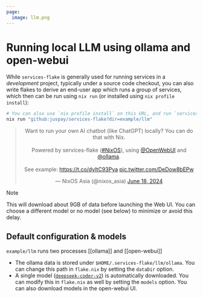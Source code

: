 ```yaml
---
page:
  image: llm.png
---
```


# Running local LLM using ollama and open-webui

While `services-flake` is generally used for running services in a *development* project, typically under a source code checkout, you can also write flakes to derive an end-user app which runs a group of services, which then can be run using `nix run` (or installed using `nix profile install`):

```sh
# You can also use `nix profile install` on this URL, and run `services-flake-llm`
nix run "github:juspay/services-flake?dir=example/llm"
```

<center>
<blockquote class="twitter-tweet" data-media-max-width="560"><p lang="en" dir="ltr">Want to run your own AI chatbot (like ChatGPT) locally? You can do that with Nix.<br><br>Powered by services-flake (<a href="https://twitter.com/hashtag/NixOS?src=hash&amp;ref_src=twsrc%5Etfw">#NixOS</a>), using <a href="https://twitter.com/OpenWebUI?ref_src=twsrc%5Etfw">@OpenWebUI</a> and <a href="https://twitter.com/ollama?ref_src=twsrc%5Etfw">@ollama</a>. <br><br>See example: <a href="https://t.co/dyItC93Pya">https://t.co/dyItC93Pya</a> <a href="https://t.co/DeDow8bEPw">pic.twitter.com/DeDow8bEPw</a></p>&mdash; NixOS Asia (@nixos_asia) <a href="https://twitter.com/nixos_asia/status/1803065244568244578?ref_src=twsrc%5Etfw">June 18, 2024</a></blockquote> <script async src="https://platform.twitter.com/widgets.js" charset="utf-8"></script>
</center>

>[!note]
>This will download about 9GB of data before launching the Web UI. You can choose a different model or no model (see below) to minimize or avoid this delay.

## Default configuration & models

`example/llm` runs two processes [[ollama]] and [[open-webui]]

- The ollama data is stored under `$HOME/.services-flake/llm/ollama`. You can change this path in `flake.nix` by setting the `dataDir` option.
- A single model ([`deepseek-coder-v2`](https://ollama.com/library/deepseek-coder-v2)) is automatically downloaded. You can modify this in `flake.nix` as well by setting the `models` option. You can also download models in the open-webui UI.
